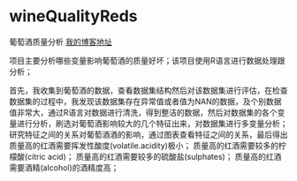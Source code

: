# wineQualityReds
葡萄酒质量分析 [我的博客地址](https://www.jianshu.com/u/4c4382e7b85f)

项目主要分析哪些变量影响葡萄酒的质量好坏；该项目使用R语言进行数据处理跟分析；

首先，我收集到葡萄酒的数据，查看数据集结构然后对该数据集进行评估，在检查数据集的过程中，我发现该数据集存在异常值或者值为NAN的数据，及个别数据值非常大，通过R语言对数据进行清洗，得到整洁的数据，然后对数据集的各个变量进行分析，刷选对葡萄酒影响较大的几个特征出来，对数据集进行多变量分析；研究特征之间的关系对葡萄酒酒的影响，通过图表查看特征之间的关系，最后得出质量高的红酒需要挥发性酸度(volatile.acidity)极小； 质量高的红酒需要较多的柠檬酸(citric acid)； 质量高的红酒需要较多的硫酸盐(sulphates)； 质量高的红酒需要酒精(alcohol)的酒精度高；
